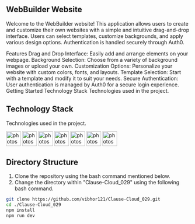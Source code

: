## WebBuilder Website
Welcome to the WebBuilder website! This application allows users to create and customize their own websites with a simple and intuitive drag-and-drop interface. Users can select templates, customize backgrounds, and apply various design options. Authentication is handled securely through Auth0.

Features
Drag and Drop Interface: Easily add and arrange elements on your webpage.
Background Selection: Choose from a variety of background images or upload your own.
Customization Options: Personalize your website with custom colors, fonts, and layouts.
Template Selection: Start with a template and modify it to suit your needs.
Secure Authentication: User authentication is managed by Auth0 for a secure login experience.
Getting Started
Technology Stack
Technologies used in the project.

## Technology Stack
Technologies used in the project.

<img src="https://www.vectorlogo.zone/logos/w3_html5/w3_html5-icon.svg" alt="photoshop" width="40" height="40"/> <img src="https://www.vectorlogo.zone/logos/w3_css/w3_css-icon.svg" alt="photoshop" width="40" height="40"/> <img src="https://upload.vectorlogo.zone/logos/javascript/images/806c2e30-cf85-4b36-81bb-037049603c34.svg" alt="photoshop" width="40" height="40"/>  <img src="https://www.vectorlogo.zone/logos/git-scm/git-scm-icon.svg" alt="photoshop" width="40" height="40"/> <img src="https://www.vectorlogo.zone/logos/github/github-icon.svg" alt="photoshop" width="40" height="40"/> <img src="https://www.vectorlogo.zone/logos/npmjs/npmjs-ar21.svg" alt="photoshop" width="40" height="40"/> <img src="https://www.vectorlogo.zone/logos/json/json-icon.svg" alt="photoshop" width="40" height="40"/> 

## Directory Structure
1. Clone the repository using the bash command mentioned below.
2. Change the directory within "Clause-Cloud_029" using the following bash command.

```bash
git clone https://github.com/vibhor121/Clause-Cloud_029.git
cd ./Clause-Cloud_029
npm install
npm run dev
```
#
